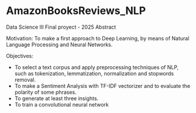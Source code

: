 # AmazonBooksReviews_NLP

Data Science III Final proyect - 2025
Abstract

Motivation: To make a first approach to Deep Learning, by means of Natural Language Processing and Neural Networks.

Objectives:
* To select a text corpus and apply preprocessing techniques of NLP, such as tokenization, lemmatization, normalization and stopwords removal.
* To make a Sentiment Analysis with TF-IDF vectorizer and to evaluate the polarity of some phrases.
* To generate at least three insights.
* To train a convolutional neural network
